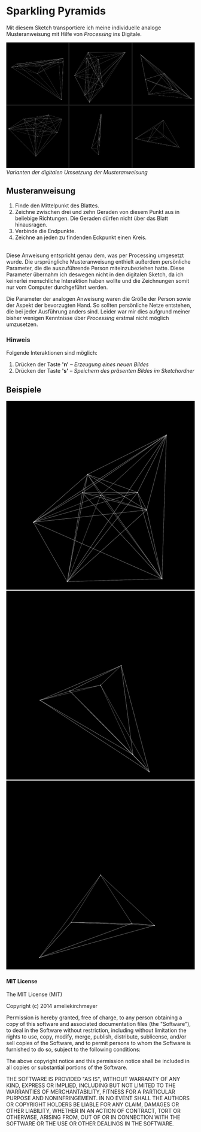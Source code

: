 # Sparkling Pyramids
Mit diesem Sketch transportiere ich meine individuelle analoge Musteranweisung mit Hilfe von *Processing* ins Digitale.

![screenshots](src/screen.png)<br>
*Varianten der digitalen Umsetzung der Musteranweisung*

## Musteranweisung

1. Finde den Mittelpunkt des Blattes.
2. Zeichne zwischen drei und zehn Geraden von diesem Punkt aus in beliebige Richtungen. Die Geraden dürfen nicht über das Blatt hinausragen.
3. Verbinde die Endpunkte.
4. Zeichne an jeden zu findenden Eckpunkt einen Kreis.

<br>
Diese Anweisung entspricht genau dem, was per Processing umgesetzt wurde. Die ursprüngliche Musteranweisung enthielt außerdem persönliche Parameter, die die auszuführende Person miteinzubeziehen hatte. Diese Parameter übernahm ich deswegen nicht in den digitalen Sketch, da ich keinerlei menschliche Interaktion haben wollte und die Zeichnungen somit nur vom Computer durchgeführt werden.

Die Parameter der analogen Anweisung waren die Größe der Person sowie der Aspekt der bevorzugten Hand. So sollten persönliche Netze entstehen, die bei jeder Ausführung anders sind. Leider war mir dies aufgrund meiner bisher wenigen Kenntnisse über *Processing* erstmal nicht möglich umzusetzen.

### Hinweis

Folgende Interaktionen sind möglich:

1. Drücken der Taste **'n'** – *Erzeugung eines neuen Bildes*
2. Drücken der Taste **'s'** – *Speichern des präsenten Bildes im Sketchordner*

## Beispiele

![example1](src/example1.png)<br>
![example2](src/example2.png)<br>
![example3](src/example3.png)<br>

#### MIT License

The MIT License (MIT)

Copyright (c) 2014 ameliekirchmeyer

Permission is hereby granted, free of charge, to any person obtaining a copy
of this software and associated documentation files (the "Software"), to deal
in the Software without restriction, including without limitation the rights
to use, copy, modify, merge, publish, distribute, sublicense, and/or sell
copies of the Software, and to permit persons to whom the Software is
furnished to do so, subject to the following conditions:

The above copyright notice and this permission notice shall be included in all
copies or substantial portions of the Software.

THE SOFTWARE IS PROVIDED "AS IS", WITHOUT WARRANTY OF ANY KIND, EXPRESS OR
IMPLIED, INCLUDING BUT NOT LIMITED TO THE WARRANTIES OF MERCHANTABILITY,
FITNESS FOR A PARTICULAR PURPOSE AND NONINFRINGEMENT. IN NO EVENT SHALL THE
AUTHORS OR COPYRIGHT HOLDERS BE LIABLE FOR ANY CLAIM, DAMAGES OR OTHER
LIABILITY, WHETHER IN AN ACTION OF CONTRACT, TORT OR OTHERWISE, ARISING FROM,
OUT OF OR IN CONNECTION WITH THE SOFTWARE OR THE USE OR OTHER DEALINGS IN THE
SOFTWARE.